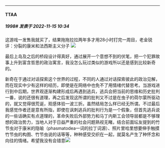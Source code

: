 

*****

####  TTAA  
##### 1998#       发表于 2022-11-15 10:34

这游戏一发售我就买了，结果拖拖拉拉两年多才用28小时打完一周目，老金锐评：分裂的康米和法西斯主义分子
<img src="https://static.saraba1st.com/image/smiley/face2017/001.png" referrerpolicy="no-referrer">

最后上岛及之后的桥段设计得真好，通过展开一个意想不到的伏笔，把一个犯罪故事上升到富含哲思的政治寓言，我没怎么玩过类似的游戏所以还是感到比较新奇的。

新奇在于通过对话探索这个世界的过程，不同的人通过对话探索彼此的政治见解，而在现实中少有这样的经历，即使是在网络中也免不了用情绪代替思考。当游戏进行到中后期，世界观逐渐构建形成后再遇到逃兵，逃兵会把当前的思维和历史批判一番，说的还很有道理，再之后发现这所谓的批判又不过是在虫子的荷尔蒙所驱动的，就又觉得很荒诞，观感体验一波三折。虽然结局怎么样已经无所谓。不过最后我感觉作者还是意有所指，即使在讽刺逃兵的批判行为是一个假象，但首先逃兵说的一些话确实有点道理的，革命失败后外部势力和马丁内斯工会领导层都是不够理想的政治势力，当地人对于日益严重的社会问题熟视无睹，结合前面坛友提到的竹节虫对于康米的隐喻（phasmatodea一词的拉丁词源）、照片里哈里想要伸手触摸竹节虫的构图、竹节虫说的话等等，种种感受交织在一起，就莫名产生了种怀念和向往的情绪。希望我没有会错意<img src="https://static.saraba1st.com/image/smiley/face2017/037.png" referrerpolicy="no-referrer">

